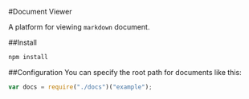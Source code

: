 #Document Viewer

A platform for viewing `markdown` document.

##Install

```javascript
npm install
```

##Configuration
You can specify the root path for documents like this:

```javascript
var docs = require("./docs")("example");
```